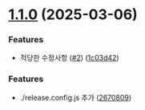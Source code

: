 # [1.1.0](https://github.com/hmu332233/playground.semantic-release/compare/v1.0.0...v1.1.0) (2025-03-06)


### Features

* 적당한 수정사항 ([#2](https://github.com/hmu332233/playground.semantic-release/issues/2)) ([1c03d42](https://github.com/hmu332233/playground.semantic-release/commit/1c03d42c0edc3d47ad8314803663325d8445c18f))

### Features

* ./release.config.js 추가 ([2670809](https://github.com/hmu332233/playground.semantic-release/commit/26708090f1009837a12bdeefb6f2560d72ae5b42))
